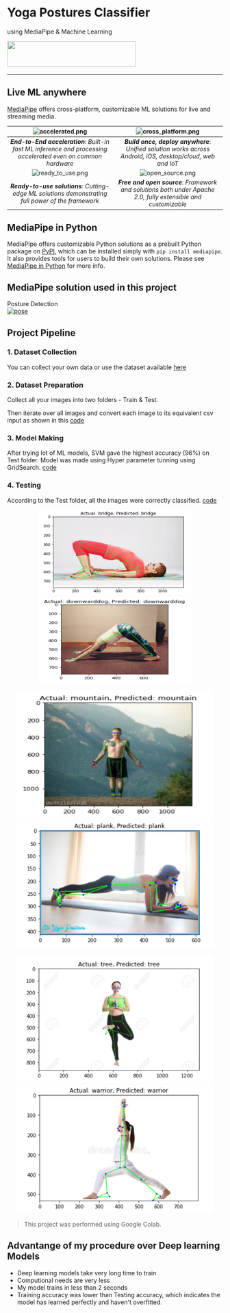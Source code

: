 # Yoga Postures Classifier
using MediaPipe &amp; Machine Learning

<img src='https://github.com/google/mediapipe/blob/master/docs/images/mediapipe_small.png' alt='' height=60 width=300>

--------------------------------------------------------------------------------

## Live ML anywhere

[MediaPipe](https://google.github.io/mediapipe/) offers cross-platform, customizable
ML solutions for live and streaming media.

![accelerated.png](https://github.com/google/mediapipe/blob/master/docs/images/accelerated_small.png)                                                               | ![cross_platform.png](https://github.com/google/mediapipe/blob/master/docs/images/cross_platform_small.png)
:------------------------------------------------------------------------------------------------------------: | :----------------------------------------------------:
***End-to-End acceleration***: *Built-in fast ML inference and processing accelerated even on common hardware* | ***Build once, deploy anywhere***: *Unified solution works across Android, iOS, desktop/cloud, web and IoT*
![ready_to_use.png](https://github.com/google/mediapipe/blob/master/docs/images/ready_to_use_small.png)                                                             | ![open_source.png](https://github.com/google/mediapipe/blob/master/docs/images/open_source_small.png)
***Ready-to-use solutions***: *Cutting-edge ML solutions demonstrating full power of the framework*            | ***Free and open source***: *Framework and solutions both under Apache 2.0, fully extensible and customizable*

## MediaPipe in Python

MediaPipe offers customizable Python solutions as a prebuilt Python package on
[PyPI](https://pypi.org/project/mediapipe/), which can be installed simply with
`pip install mediapipe`. It also provides tools for users to build their own
solutions. Please see
[MediaPipe in Python](https://google.github.io/mediapipe/getting_started/python)
for more info.

## MediaPipe solution used in this project
Posture Detection 
<br>
[![pose](https://github.com/google/mediapipe/blob/master/docs/images/mobile/pose_tracking_android_gpu_small.gif)](https://google.github.io/mediapipe/solutions/pose)


## Project Pipeline

### 1. Dataset Collection
 You can collect your own data or use the dataset available [here](https://www.amarchenkova.com/2018/12/04/data-set-convolutional-neural-network-yoga-pose/) 

### 2. Dataset Preparation
 Collect all your images into two folders - Train & Test.
 
 Then iterate over all images and convert each image to its equivalent csv input as shown in this [code](https://github.com/AkshitTayade/Yoga-Postures-Classifier/blob/main/1_DataPreparation.ipynb)
 
 ### 3. Model Making
 After trying lot of ML models, SVM gave the highest accuracy (96%) on Test folder. Model was made using Hyper parameter tunning using GridSearch. [code](https://github.com/AkshitTayade/Yoga-Postures-Classifier/blob/main/2_ModelMaking.ipynb)
 
 ### 4. Testing
 
 According to the Test folder, all the images were correctly classified. [code](https://github.com/AkshitTayade/Yoga-Postures-Classifier/blob/main/3_Testing.ipynb)
 
 <p align="center">
  <img width="360" height="200" src="https://github.com/AkshitTayade/Yoga-Postures-Classifier/blob/main/Images/Screenshot%202020-12-27%20at%206.00.18%20PM.png">
  <img width="360" height="200" src="https://github.com/AkshitTayade/Yoga-Postures-Classifier/blob/main/Images/Screenshot%202020-12-27%20at%206.00.23%20PM.png">
</p>
 
<p align="center">
  <img width="460" height="300" src="https://github.com/AkshitTayade/Yoga-Postures-Classifier/blob/main/Images/Screenshot%202020-12-27%20at%206.00.28%20PM.png">
  <img width="460" height="300" src="https://github.com/AkshitTayade/Yoga-Postures-Classifier/blob/main/Images/Screenshot%202020-12-27%20at%206.00.32%20PM.png">
</p>

<p align="center">
  <img width="460" height="300" src="https://github.com/AkshitTayade/Yoga-Postures-Classifier/blob/main/Images/Screenshot%202020-12-27%20at%206.01.26%20PM.png">
  <img width="460" height="300" src="https://github.com/AkshitTayade/Yoga-Postures-Classifier/blob/main/Images/Screenshot%202020-12-27%20at%206.01.35%20PM.png">
</p>
 

 > This project was performed using Google Colab.
 
 ## Advantange of my procedure over Deep learning Models
 * Deep learning models take very long time to train
 * Computional needs are very less
 * My model trains in less than 2 seconds
 * Training accuracy was lower than Testing accuracy, which indicates the model has learned perfectly and haven't overfitted.
 
